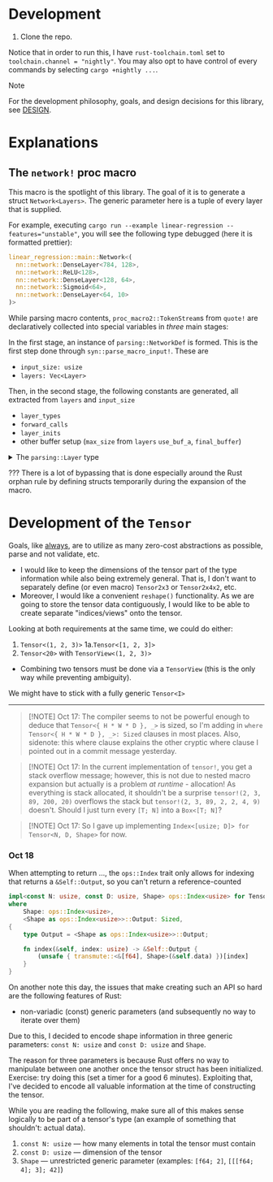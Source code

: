 # Development

1. Clone the repo.

Notice that in order to run this, I have `rust-toolchain.toml` set to `toolchain.channel = "nightly"`. You may also opt to have control of every commands by selecting `cargo +nightly ...`.


> [!NOTE]
> For the development philosophy, goals, and design decisions for this library, see [DESIGN](DESIGN.md).

# Explanations

## The `network!` proc macro

This macro is the spotlight of this library. The goal of it is to generate a struct `Network<Layers>`. The generic parameter here is a tuple of every layer that is supplied.

For example, executing `cargo run --example linear-regression --features="unstable"`, you will see the following type debugged (here it is formatted prettier):

```rs
linear_regression::main::Network<(
  nn::network::DenseLayer<784, 128>,
  nn::network::ReLU<128>,
  nn::network::DenseLayer<128, 64>,
  nn::network::Sigmoid<64>,
  nn::network::DenseLayer<64, 10>
)>
```

While parsing macro contents, `proc_macro2::TokenStream`s from `quote!` are declaratively collected into special variables in *three* main stages:

In the first stage, an instance of `parsing::NetworkDef` is formed. This is the first step done through `syn::parse_macro_input!`. These are
- `input_size: usize`
- `layers: Vec<Layer>`

Then, in the second stage, the following constants are generated, all extracted from `layers` and `input_size`
- `layer_types`
- `forward_calls`
- `layer_inits`
- other buffer setup (`max_size` from `layers` `use_buf_a`, `final_buffer`)

<details>
  <summary>The <code>parsing::Layer</code> type</summary>
  
  An enum defined as
  
  ```rs
    pub enum Layer {
      Conv {
          /// Number of output channels/features in the output. Alternatively, this may be interpreted as the number of filters in the convolutional layer.
          out_channels: usize,
          kernel: usize,
          stride: usize,
          padding: usize,
      },
      Dense(usize),
      ReLU,
      Sigmoid,
  }
  ```
</details>

??? There is a lot of bypassing that is done especially around the Rust orphan rule by defining structs temporarily during the expansion of the macro.

# Development of the `Tensor`
Goals, like [always](DESIGN.md), are to utilize as many zero-cost abstractions as possible, parse and not validate, etc.

- I would like to keep the dimensions of the tensor part of the type information while also being extremely general. That is, I don't want to separately define (or even macro) `Tensor2x3` or `Tensor2x4x2`, etc. 
- Moreover, I would like a convenient `reshape()` functionality. As we are going to store the tensor data contiguously, I would like to be able to create separate "indices/views" onto the tensor.

Looking at both requirements at the same time, we could do either:

1. `Tensor<(1, 2, 3)>`
1a.`Tensor<[1, 2, 3]>` 
2. `Tensor<20>` with `TensorView<(1, 2, 3)>`
  - Combining two tensors must be done via a `TensorView` (this is the only way while preventing ambiguity).

We might have to stick with a fully generic `Tensor<I>`

---

>[!NOTE] Oct 17: The compiler seems to not be powerful enough to deduce that `Tensor<{ H * W * D }, _>` is sized, so I'm adding in `where Tensor<{ H * W * D }, _>: Sized` clauses in most places. Also, sidenote: this where clause explains the other cryptic where clause I pointed out in a commit message yesterday.

>[!NOTE] Oct 17: In the current implementation of `tensor!`, you get a stack overflow message; however, this is not due to nested macro expansion but actually is a problem _at runtime_ - allocation! As everything is stack allocated, it shouldn't be a surprise `tensor!(2, 3, 89, 200, 20)` overflows the stack but `tensor!(2, 3, 89, 2, 2, 4, 9)` doesn't. Should I just turn every `[T; N]` into a `Box<[T; N]`?

>[!NOTE] Oct 17: So I gave up implementing `Index<[usize; D]> for Tensor<N, D, Shape>` for now.



### Oct 18
When attempting to return ..., the `ops::Index` trait only allows for indexing that returns a `&Self::Output`, so you can't return a reference-counted

```rs
impl<const N: usize, const D: usize, Shape> ops::Index<usize> for Tensor<N, D, Shape>
where
    Shape: ops::Index<usize>,
    <Shape as ops::Index<usize>>::Output: Sized,
{
    type Output = <Shape as ops::Index<usize>>::Output;

    fn index(&self, index: usize) -> &Self::Output {
        (unsafe { transmute::<&[f64], Shape>(&self.data) })[index]
    }
}
```

On another note this day, the issues that make creating such an API so hard are the following features of Rust:

- non-variadic (const) generic parameters (and subsequently no way to iterate over them)

Due to this, I decided to encode shape information in three generic parameters: `const N: usize` and `const D: usize` and `Shape`.

The reason for three parameters is because Rust offers no way to manipulate between one another once the tensor struct has been initialized. Exercise: try doing this (set a timer for a good 6 minutes). Exploiting that, I've decided to encode all valuable information at the time of constructing the tensor.

While you are reading the following, make sure all of this makes sense logically to be part of a tensor's type (an example of something that shouldn't: actual data).

1. `const N: usize` — how many elements in total the tensor must contain
2. `const D: usize` — dimension of the tensor
3. `Shape` — unrestricted generic parameter (examples: `[f64; 2]`, `[[[f64; 4]; 3]; 42]`)

